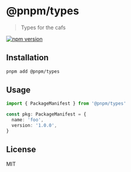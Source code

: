 # @pnpm/types

> Types for the cafs

<!--@shields('npm')-->
[![npm version](https://img.shields.io/npm/v/@pnpm/types.svg)](https://www.npmjs.com/package/@pnpm/types)
<!--/@-->

## Installation

```sh
pnpm add @pnpm/types
```

## Usage

```ts
import { PackageManifest } from '@pnpm/types'

const pkg: PackageManifest = {
  name: 'foo',
  version: '1.0.0',
}
```

## License

MIT
